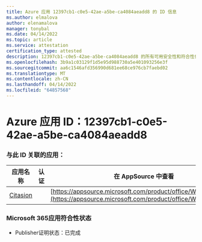 ```yaml
---
title: Azure 应用 12397cb1-c0e5-42ae-a5be-ca4084aeadd8 的 ID 信息
ms.author: elmalova
author: elenamalova
manager: tonybal
ms.date: 04/14/2022
ms.topic: article
ms.service: attestation
certification_type: attested
description: 12397cb1-c0e5-42ae-a5be-ca4084aeadd8 的所有可用安全性和符合性信息信息。
ms.openlocfilehash: 3b9a1c03129f1d5e95d988730a5e401093256e3f
ms.sourcegitcommit: aa6c1546afd356990d681ee68ce976cb7faebd02
ms.translationtype: MT
ms.contentlocale: zh-CN
ms.lasthandoff: 04/14/2022
ms.locfileid: "64857568"
---
```

# <a name="azure-app-id-12397cb1-c0e5-42ae-a5be-ca4084aeadd8"></a>Azure 应用 ID：12397cb1-c0e5-42ae-a5be-ca4084aeadd8


### <a name="apps-associated-with-this-id"></a>与此 ID 关联的应用：
| **应用名称** | **认证** | **在 AppSource 中查看** |
|--------------|---------------|-----------------------|
| [Citasion](../forward/WA200003530.md) |  | [https://appsource.microsoft.com/product/office/WA200003530](https://appsource.microsoft.com/product/office/WA200003530) |

### <a name="microsoft-365-app-compliance-status"></a>Microsoft 365应用符合性状态
- Publisher证明状态：已完成
